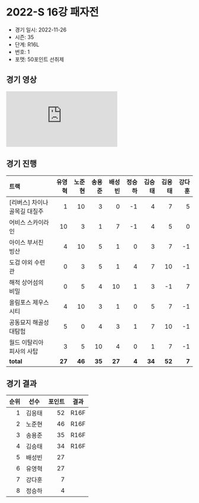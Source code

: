 # 2022-S 16강 패자전

- 경기 일시: 2022-11-26
- 시즌: 35
- 단계: R16L
- 번호: 1
- 포맷: 50포인트 선취제





## 경기 영상
<iframe src="https://www.youtube.com/embed/pVO73yo8iao" frameborder="0" allowfullscreen>
</iframe>

## 경기 진행

| 트랙 | 유영혁 | 노준현 | 송용준 | 배성빈 | 정승하 | 김승태 | 김응태 | 강다훈 |
|:---|---:|---:|---:|---:|---:|---:|---:|---:|
| [리버스] 차이나 골목길 대질주 | 1 | 10 | 3 | 0 | -1 | 4 | 7 | 5 |
| 어비스 스카이라인 | 10 | 3 | 1 | 7 | -1 | 4 | 5 | 0 |
| 아이스 부서진 빙산 | 4 | 10 | 5 | 1 | 0 | 3 | 7 | -1 |
| 도검 야외 수련관 | 0 | 3 | 5 | 1 | 4 | 7 | 10 | -1 |
| 해적 상어섬의 비밀 | 0 | 5 | 4 | 10 | 1 | 3 | -1 | 7 |
| 올림포스 제우스 시티 | 4 | 10 | 3 | 1 | 0 | 5 | 7 | -1 |
| 공동묘지 해골성 대탐험 | 5 | 0 | 4 | 3 | 1 | 7 | 10 | -1 |
| 월드 이탈리아 피사의 사탑 | 3 | 5 | 10 | 4 | 0 | 1 | 7 | -1 |
| __total__ | __27__ | __46__ | __35__ | __27__ | __4__ | __34__ | __52__ | __7__ |




## 경기 결과

| 순위 | 선수 | 포인트 | 결과 |
|---:|:---:|---:|:---:|
| 1 | 김응태 | 52 | R16F |
| 2 | 노준현 | 46 | R16F |
| 3 | 송용준 | 35 | R16F |
| 4 | 김승태 | 34 | R16F |
| 5 | 배성빈 | 27 |  |
| 6 | 유영혁 | 27 |  |
| 7 | 강다훈 | 7 |  |
| 8 | 정승하 | 4 |  |

